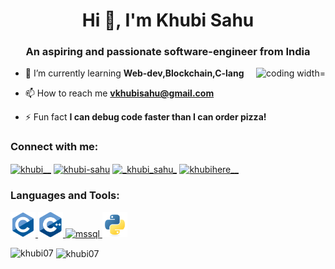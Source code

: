 <h1 align="center">Hi 👋, I'm Khubi Sahu</h1>
<h3 align="center">An aspiring and passionate software-engineer from India</h3>
<img align="right" alt="coding width="400" src="https://user-images.githubusercontent.com/74038190/250967618-de30015f-dc5f-4ecf-a49b-ccd2b89776e4.gif">

- 🌱 I’m currently learning **Web-dev,Blockchain,C-lang**

- 📫 How to reach me **vkhubisahu@gmail.com**

- ⚡ Fun fact **I can debug code faster than I can order pizza!**

<h3 align="left">Connect with me:</h3>
<p align="left">
<a href="https://dev.to/khubi__" target="blank"><img align="center" src="https://raw.githubusercontent.com/rahuldkjain/github-profile-readme-generator/master/src/images/icons/Social/devto.svg" alt="khubi__" height="30" width="40" /></a>
<a href="https://linkedin.com/in/khubi-sahu" target="blank"><img align="center" src="https://raw.githubusercontent.com/rahuldkjain/github-profile-readme-generator/master/src/images/icons/Social/linked-in-alt.svg" alt="khubi-sahu" height="30" width="40" /></a>
<a href="https://instagram.com/_khubi_sahu_" target="blank"><img align="center" src="https://raw.githubusercontent.com/rahuldkjain/github-profile-readme-generator/master/src/images/icons/Social/instagram.svg" alt="_khubi_sahu_" height="30" width="40" /></a>
<a href="https://discord.gg/khubihere__" target="blank"><img align="center" src="https://raw.githubusercontent.com/rahuldkjain/github-profile-readme-generator/master/src/images/icons/Social/discord.svg" alt="khubihere__" height="30" width="40" /></a>
</p>

<h3 align="left">Languages and Tools:</h3>
<p align="left"> <a href="https://www.cprogramming.com/" target="_blank" rel="noreferrer"> <img src="https://raw.githubusercontent.com/devicons/devicon/master/icons/c/c-original.svg" alt="c" width="40" height="40"/> </a> <a href="https://www.w3schools.com/cpp/" target="_blank" rel="noreferrer"> <img src="https://raw.githubusercontent.com/devicons/devicon/master/icons/cplusplus/cplusplus-original.svg" alt="cplusplus" width="40" height="40"/> </a> <a href="https://www.microsoft.com/en-us/sql-server" target="_blank" rel="noreferrer"> <img src="https://www.svgrepo.com/show/303229/microsoft-sql-server-logo.svg" alt="mssql" width="40" height="40"/> </a> <a href="https://www.python.org" target="_blank" rel="noreferrer"> <img src="https://raw.githubusercontent.com/devicons/devicon/master/icons/python/python-original.svg" alt="python" width="40" height="40"/> </a> </p>

<p><img align="left" src="https://github-readme-stats.vercel.app/api/top-langs?username=khubi07&show_icons=true&locale=en&layout=compact" alt="khubi07" /></p>

<p>&nbsp;<img align="center" src="https://github-readme-stats.vercel.app/api?username=khubi07&show_icons=true&locale=en" alt="khubi07" /></p>
